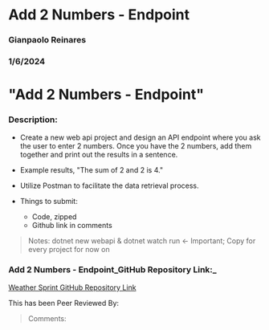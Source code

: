 # Add 2 Numbers - Endpoint

### Gianpaolo Reinares
### 1/6/2024
# "Add 2 Numbers - Endpoint"
### Description: 
- Create a new web api project and design an API endpoint where you ask the user to enter 2 numbers.  Once you have the 2 numbers, add them together and print out the results in a sentence.
- Example results, "The sum of 2 and 2 is 4."
- Utilize Postman to facilitate the data retrieval process.

- Things to submit:
    * Code, zipped
    * Github link in comments

> Notes: dotnet new webapi & dotnet watch run <- Important; Copy for every project for now on

### Add 2 Numbers - Endpoint_GitHub Repository Link:_
[Weather Sprint GitHub Repository Link](https://github.com/MandoxaElemental/Add-2-Numbers--Endpoint.git)

This has been Peer Reviewed By: 
> Comments: 
